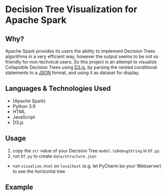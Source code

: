 # Decision Tree Visualization for Apache Spark
## Why?
Apache Spark provides its users the ability to implement Decision Trees algorithms in a very efficient way, however the output seems to be not so friendly for non-technical users. So this project is an attempt to visualize Collapsible Decision Trees using [D3.js](https://d3js.org/), by parsing the nested conditional statements to a [JSON](http://www.json.org/) format, and using it as dataset for display.

## Languages & Technologies Used
- (Apache Spark)
- Python 3.9
- HTML
- JavaScript
- D3.js

## Usage
1. copy the `str` value of your Decision Tree `model.toDebugString` in `DT.py`
2. run `DT.py` to create `data/structure.json`
- run `visualize.html` on `localhost` (e.g. let PyCharm be your Webserver) to see the horizontal tree

## Example
